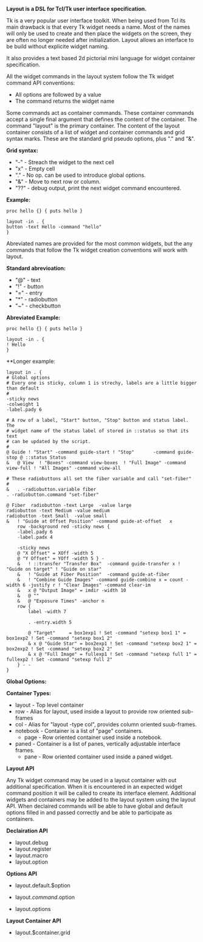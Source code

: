 
**Layout is a DSL for Tcl/Tk user interface specification.**

Tk is a very popular user interface toolkit.  When being used from Tcl its main
drawback is that every Tk widget needs a name.  Most of the names will only be
used to create and then place the widgets on the screen, they are often no
longer needed after initialization.  Layout allows an interface to be build
without explicite widget naming.

It also provides a text based 2d pictorial mini language for widget container
specification.

All the widget commands in the layout system follow the Tk widget command API
conventions:

  * All options are followed by a value
  * The command returns the widget name

Some commands act as container commands.  These container commands accept a
single final argument that defines the content of the container.  The command
"layout" is the primary container.  The content of the layout container
consists of a list of widget and container commands and grid syntax marks.
These are the standard grid pseudo options, plus "." and "&".

**Grid syntax:**

 * "-" - Streach the widget to the next cell
 * "x" - Empty cell
 * "." - No op.  can be used to introduce global options.
 * "&" - Move to next row or column.
 * "??" - debug output, print the next widget command encountered.

**Example:**

    proc hello {} { puts hello } 

    layout -in . {
	button -text Hello -command "hello"
    }

Abreviated names are provided for the most common widgets, but the any commands
that follow the Tk widget creation conventions will work with layout.

**Standard abrevioation:**

  * "@" - text
  * "!" - button
  * "=" - entry
  * "*" - radiobutton
  * "~" - checkbutton

**Abreviated Example:**

    proc hello {} { puts hello } 

    layout -in . {
	! Hello
    }

**Longer example:

    layout in . {
	# Global options
	# Every one is sticky, column 1 is strechy, labels are a little bigger than default
	#
	-sticky news
	-colweight 1
	-label.pady 6

	# A row of a label, "Start" button, "Stop" button and status label.  The
	# widget name of the status label of stored in ::status so that its text
	# can be updated by the script.
	#
	@ Guide ! "Start" -command guide-start ! "Stop"       -command guide-stop @ ::status Status
	&   @ View  ! "Boxes" -command view-boxes  ! "Full Image" -command view-full ! "All Images" -command view-all

	# These radiobuttons all set the fiber variable and call "set-fiber"
	#
	&   . -radiobutton.variable fiber
	. -radiobutton.command "set-fiber"

	@ Fiber  radiobutton -text Large  -value large
	radiobutton -text Medium -value medium
	radiobutton -text Small  -value small
	&   ! "Guide at Offset Position" -command guide-at-offset   x
	    row -background red -sticky news {
	    -label.pady 6
		-label.padx 4

		-sticky news
		@ "X Offset" = XOff -width 5
		@ "Y Offset" = YOff -width 5 } -
		&   ! ::transfer "Transfer Box"  -command guide-transfer x ! "Guide on target" ! "Guide on star"
		&   ! "Guide at Fiber Position"  -command guide-at-fiber
		&   ! "Combine Guide Images" -command guide-combine x = count -width 6 -justify r ! "Clear Images" -command clear-im
		&   x @ "Output Image" = imdir -width 10
		&   @ ""
		&   @ "Exposure Times" -anchor n
		row {
		    label -width 7

		    . -entry.width 5

		    @ "Target"     = box1exp1 ! Set -command "setexp box1 1" = box1exp2 ! Set -command "setexp box1 2"
		    & x @ "Guide Star" = box2exp1 ! Set -command "setexp box2 1" = box2exp2 ! Set -command "setexp box2 2"
		    & x @ "Full Image" = fullexp1 ! Set -command "setexp full 1" = fullexp2 ! Set -command "setexp full 2"
		} - -
    }

**Global Options:**

**Container Types:**

  * layout - Top level container
  * row - Alias for layout, used inside a layout to provide row oriented sub-frames
  * col - Alias for "layout -type col", provides column oriented suub-frames.
  * notebook - Container is a list of "page" containers.
    * page -  Row oriented container used inside a notebook.
  * paned - Container is a list of panes, vertically adjustable interface frames.
    * pane - Row oriented container used inside a paned widget.

**Layout API**

Any Tk widget command may be used in a layout container with out additional
specification.  When it is encountered in an expected widget command position
it will be called to create its interface element.  Additional widgets and
containers may be added to the layout system using the layout API.  When 
declaired commands will be able to have global and default options filled
in and passed correctly and be able to participate as containers.

**Declairation API**

  * layout.debug
  * layout.register
  * layout.macro
  * layout.option

**Options API**

  * layout.default.$option
  * layout.$command.$option

  * layout.options

**Layout Container API**

  * layout.$container.grid



